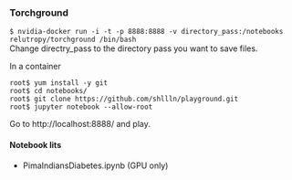 ### Torchground

`$ nvidia-docker run -i -t -p 8888:8888 -v directory_pass:/notebooks relutropy/torchground /bin/bash`  
Change directry_pass to the directory pass you want to save files.  

In a container  

`root$ yum install -y git`  
`root$ cd notebooks/`  
`root$ git clone https://github.com/shllln/playground.git`  
`root$ jupyter notebook --allow-root`  

Go to http://localhost:8888/ and play.

#### Notebook lits  
- PimaIndiansDiabetes.ipynb (GPU only)  
